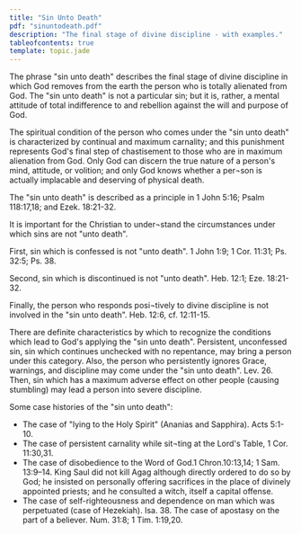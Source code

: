 ```yaml
---
title: "Sin Unto Death"
pdf: "sinuntodeath.pdf"
description: "The final stage of divine discipline - with examples."
tableofcontents: true
template: topic.jade
---
```


The phrase "sin unto death" describes the final stage of divine discipline in which God removes from the earth the person who is totally alienated from God.  The "sin unto death" is not a particular sin; but it is, rather, a mental attitude of total indifference to and rebellion against the will and purpose of God.  

The spiritual condition of the person who comes under the "sin unto death" is characterized by continual and maximum carnality; and this punishment represents God's final step of chastisement to those who are in maximum alienation from God.  Only God can discern the true nature of a person's mind, attitude, or volition; and only God knows whether a per¬son is actually implacable and deserving of physical death.

The "sin unto death" is described as a principle in 1 John 5:16; Psalm 118:17,18; and Ezek. 18:21-32.

It is important for the Christian to under¬stand the circumstances under which sins are not "unto death".

First, sin which is confessed is not "unto death".  1 John 1:9; 1 Cor. 11:31; Ps. 32:5; Ps. 38.

Second, sin which is discontinued is not "unto death".  Heb. 12:1; Eze. 18:21-32.

Finally, the person who responds posi¬tively to divine discipline is not involved in the "sin unto death".  Heb. 12:6, cf. 12:11-15.

There are definite characteristics by which to recognize the conditions which lead to God's applying the "sin unto death".  Persistent, unconfessed sin, sin which continues unchecked with no repentance, may bring a person under this category.  Also, the person who persistently ignores Grace, warnings, and discipline may come under the "sin unto death".  Lev. 26.  Then, sin which has a maximum adverse effect on other people (causing stumbling) may lead a person into severe discipline.

Some case histories of the "sin unto death":
* The case of "lying to the Holy Spirit" (Ananias and Sapphira).  Acts 5:1-10.
* The case of persistent carnality while sit¬ting at the Lord's Table, 1 Cor. 11:30,31.
* The case of disobedience to the Word of God.1 Chron.10:13,14; 1 Sam. 13:9–14.  King Saul did not kill Agag although directly ordered to do so by God; he insisted on personally offering sacrifices in the place of divinely appointed priests; and he consulted a witch, itself a capital offense.
* The case of self-righteousness and dependence on man which was perpetuated (case of Hezekiah).  Isa. 38.
	The case of apostasy on the part of a believer.  Num. 31:8; 1 Tim. 1:19,20.

